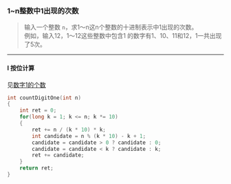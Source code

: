 ### 1~n整数中1出现的次数

> 输入一个整数 `n`，求1～n这n个整数的十进制表示中1出现的次数。  
> 例如，输入12，1～12这些整数中包含1 的数字有1、10、11和12，1一共出现了5次。  

----------

#### I 按位计算

见[数字1的个数](./%230233%20Number%20of%20Digit%20One%20数字1的个数.md)  

```cpp
int countDigitOne(int n) 
{
    int ret = 0;
    for(long k = 1; k <= n; k *= 10)
    {
        ret += n / (k * 10) * k;
        int candidate = n % (k * 10) - k + 1;
        candidate = candidate > 0 ? candidate : 0;
        candidate = candidate < k ? candidate : k;
        ret += candidate;
    }
    return ret;
}
```
